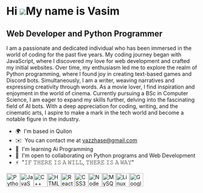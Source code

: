 Hi ![](https://user-images.githubusercontent.com/18350557/176309783-0785949b-9127-417c-8b55-ab5a4333674e.gif)My name is Vasim
=============================================================================================================================

Web Developer and Python Programmer
-----------------------------------

I am a passionate and dedicated individual who has been immersed in the world of coding for the past five years. My coding journey began with JavaScript, where I discovered my love for web development and crafted my initial websites. Over time, my enthusiasm led me to explore the realm of Python programming, where I found joy in creating text-based games and Discord bots. Simultaneously, I am a writer, weaving narratives and expressing creativity through words. As a movie lover, I find inspiration and enjoyment in the world of cinema. Currently pursuing a BSc in Computer Science, I am eager to expand my skills further, delving into the fascinating field of AI bots. With a deep appreciation for coding, writing, and the cinematic arts, I aspire to make a mark in the tech world and become a notable figure in the industry.

*   🌍  I'm based in Quilon
*   ✉️  You can contact me at [vazzhase@gmail.com](mailto:vazzhase@gmail.com)
*   🧠  I'm learning Ai Programming
*   🤝  I'm open to collaborating on Python programs and Web Development
*   ⚡  "𝙸𝙵 𝚃𝙷𝙴𝚁𝙴 𝙸𝚂 𝙰 𝚆𝙸𝙻𝙻, 𝚃𝙷𝙴𝚁𝙴 𝙸𝚂 𝙰 𝚆𝙰𝚈"
<p align="left">
<a href="https://www.python.org/" target="_blank" rel="noreferrer"><img src="https://raw.githubusercontent.com/danielcranney/readme-generator/main/public/icons/skills/python-colored.svg" width="36" height="36" alt="Python" /></a><a href="https://developer.mozilla.org/en-US/docs/Web/JavaScript" target="_blank" rel="noreferrer"><img src="https://raw.githubusercontent.com/danielcranney/readme-generator/main/public/icons/skills/javascript-colored.svg" width="36" height="36" alt="JavaScript" /></a><a href="https://docs.microsoft.com/en-us/cpp/?view=msvc-170" target="_blank" rel="noreferrer"><img src="https://raw.githubusercontent.com/danielcranney/readme-generator/main/public/icons/skills/cplusplus-colored.svg" width="36" height="36" alt="C++" /></a><a href="https://developer.mozilla.org/en-US/docs/Glossary/HTML5" target="_blank" rel="noreferrer"><img src="https://raw.githubusercontent.com/danielcranney/readme-generator/main/public/icons/skills/html5-colored.svg" width="36" height="36" alt="HTML5" /></a><a href="https://reactjs.org/" target="_blank" rel="noreferrer"><img src="https://raw.githubusercontent.com/danielcranney/readme-generator/main/public/icons/skills/react-colored.svg" width="36" height="36" alt="React" /></a><a href="https://www.w3.org/TR/CSS/#css" target="_blank" rel="noreferrer"><img src="https://raw.githubusercontent.com/danielcranney/readme-generator/main/public/icons/skills/css3-colored.svg" width="36" height="36" alt="CSS3" /></a><a href="https://nodejs.org/en/" target="_blank" rel="noreferrer"><img src="https://raw.githubusercontent.com/danielcranney/readme-generator/main/public/icons/skills/nodejs-colored.svg" width="36" height="36" alt="NodeJS" /></a><a href="https://www.mysql.com/" target="_blank" rel="noreferrer"><img src="https://raw.githubusercontent.com/danielcranney/readme-generator/main/public/icons/skills/mysql-colored.svg" width="36" height="36" alt="MySQL" /></a><a href="https://www.linux.org" target="_blank" rel="noreferrer"><img src="https://raw.githubusercontent.com/danielcranney/readme-generator/main/public/icons/skills/linux-colored.svg" width="36" height="36" alt="Linux" /></a><a href="https://cloud.google.com/" target="_blank" rel="noreferrer"><img src="https://raw.githubusercontent.com/danielcranney/readme-generator/main/public/icons/skills/googlecloud-colored.svg" width="36" height="36" alt="Google Cloud" /></a>
                    </p>
                    
               
